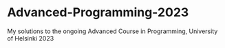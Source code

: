 # Advanced-Programming-2023
My solutions to the ongoing Advanced Course in Programming, University of Helsinki 2023
